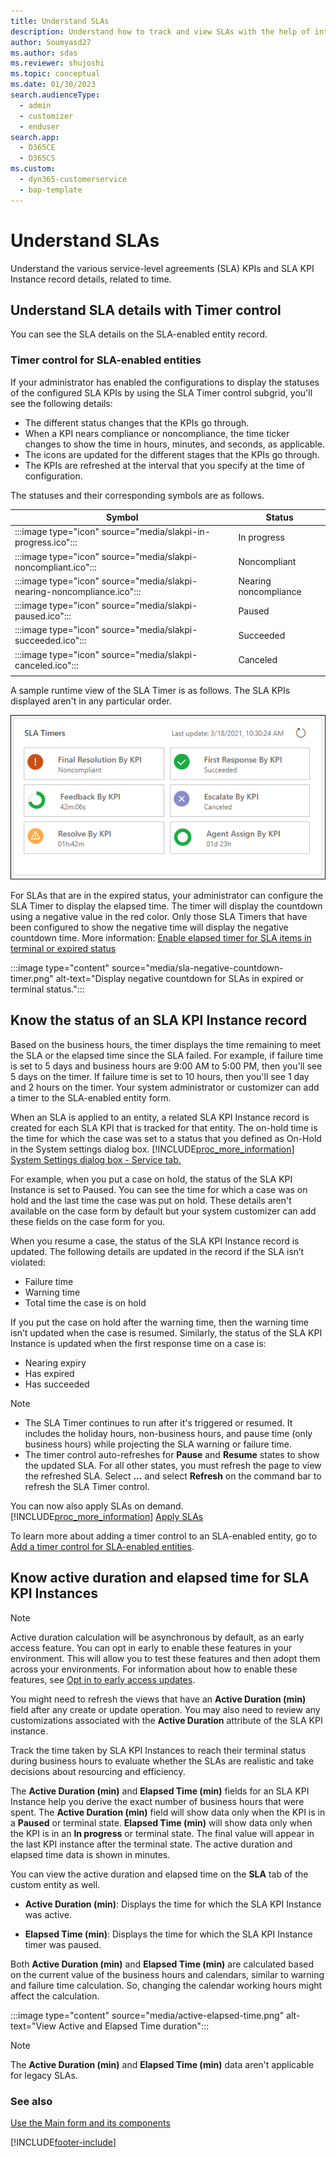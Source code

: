 ```yaml
---
title: Understand SLAs
description: Understand how to track and view SLAs with the help of interactive dashboards in Customer Service workspace for Dynamics 365 Customer Service.
author: Soumyasd27
ms.author: sdas
ms.reviewer: shujoshi
ms.topic: conceptual
ms.date: 01/30/2023
search.audienceType: 
  - admin
  - customizer
  - enduser
search.app: 
  - D365CE
  - D365CS
ms.custom: 
  - dyn365-customerservice
  - bap-template
---
```


# Understand SLAs

Understand the various service-level agreements (SLA) KPIs and SLA KPI Instance record details, related to time.

## Understand SLA details with Timer control

You can see the SLA details on the SLA-enabled entity record.

### Timer control for SLA-enabled entities

If your administrator has enabled the configurations to display the statuses of the configured SLA KPIs by using the SLA Timer control subgrid, you'll see the following details:

- The different status changes that the KPIs go through.
- When a KPI nears compliance or noncompliance, the time ticker changes to show the time in hours, minutes, and seconds, as applicable.
- The icons are updated for the different stages that the KPIs go through.
- The KPIs are refreshed at the interval that you specify at the time of configuration.

The statuses and their corresponding symbols are as follows.

| Symbol | Status |
|------|----------|
| :::image type="icon" source="media/slakpi-in-progress.ico"::: | In progress |
|:::image type="icon" source="media/slakpi-noncompliant.ico":::| Noncompliant |
|:::image type="icon" source="media/slakpi-nearing-noncompliance.ico":::| Nearing noncompliance |
|:::image type="icon" source="media/slakpi-paused.ico":::| Paused |
| :::image type="icon" source="media/slakpi-succeeded.ico":::| Succeeded |
| :::image type="icon" source="media/slakpi-canceled.ico":::| Canceled |
|||

A sample runtime view of the SLA Timer is as follows. The SLA KPIs displayed aren't in any particular order.

![Runtime view of SLA Timers.](media/sla-timer-runtime.png "Runtime view of SLA Timers")

For SLAs that are in the expired status, your administrator can configure the SLA Timer to display the elapsed time. The timer will display the countdown using a negative value in the red color. Only those SLA Timers that have been configured to show the negative time will display the negative countdown time. More information: [Enable elapsed timer for SLA items in terminal or expired status](add-timer-control-case-form-track-time-against-sla.md#enable-elapsed-time-for-sla-timers-in-expired-status)

:::image type="content" source="media/sla-negative-countdown-timer.png" alt-text="Display negative countdown for SLAs in expired or terminal status.":::

## Know the status of an SLA KPI Instance record

Based on the business hours, the timer displays the time remaining to meet the SLA or the elapsed time since the SLA failed. For example, if failure time is set to 5 days and business hours are 9:00 AM to 5:00 PM, then you'll see 5 days on the timer. If failure time is set to 10 hours, then you'll see 1 day and 2 hours on the timer. Your system administrator or customizer can add a timer to the SLA-enabled entity form.

When an SLA is applied to an entity, a related SLA KPI Instance record is created for each SLA KPI that is tracked for that entity. The on-hold time is the time for which the case was set to a status that you defined as On-Hold in the System settings dialog box. [!INCLUDE[proc_more_information](../includes/proc-more-information.md)] [System Settings dialog box - Service tab.](/power-platform/admin/system-settings-dialog-box-service-tab)

For example, when you put a case on hold, the status of the SLA KPI Instance is set to Paused. You can see the time for which a case was on hold and the last time the case was put on hold. These details aren't available on the case form by default but your system customizer can add these fields on the case form for you.

When you resume a case, the status of the SLA KPI Instance record is updated. The following details are updated in the record if the SLA isn’t violated:

- Failure time
- Warning time
- Total time the case is on hold

If you put the case on hold after the warning time, then the warning time isn’t updated when the case is resumed. Similarly, the status of the SLA KPI Instance is updated when the first response time on a case is:

- Nearing expiry
- Has expired
- Has succeeded

> [!NOTE]
> - The SLA Timer continues to run after it's triggered or resumed. It includes the holiday hours, non-business hours, and pause time (only business hours) while projecting the SLA warning or failure time.  
> - The timer control auto-refreshes for **Pause** and **Resume** states to show the updated SLA. For all other states, you must refresh the page to view the refreshed SLA. Select **...** and select **Refresh** on the command bar to refresh the SLA Timer control.

You can now also apply SLAs on demand. [!INCLUDE[proc_more_information](../includes/proc-more-information.md)] [Apply SLAs](apply-slas.md#apply-slas)

To learn more about adding a timer control to an SLA-enabled entity, go to [Add a timer control for SLA-enabled entities](add-timer-control-case-form-track-time-against-sla.md).

## Know active duration and elapsed time for SLA KPI Instances

> [!NOTE]
> Active duration calculation will be asynchronous by default, as an early access feature. You can opt in early to enable these features in your environment. This will allow you to test these features and then adopt them across your environments. For information about how to enable these features, see [Opt in to early access updates](/power-platform/admin/opt-in-early-access-updates).
>
> You might need to refresh the views that have an **Active Duration (min)** field after any create or update operation. You may also need to review any customizations associated with the **Active Duration** attribute of the SLA KPI instance.

Track the time taken by SLA KPI Instances to reach their terminal status during business hours to evaluate whether the SLAs are realistic and take decisions about resourcing and efficiency.

The **Active Duration (min)** and **Elapsed Time (min)** fields for an SLA KPI Instance help you derive the exact number of business hours that were spent. The **Active Duration (min)** field will show data only when the KPI is in a **Paused** or terminal state. **Elapsed Time (min)** will show data only when the KPI is in an **In progress** or terminal state. The final value will appear in the last KPI instance after the terminal state. The active duration and elapsed time data is shown in minutes.

You can view the active duration and elapsed time on the **SLA** tab of the custom entity as well.

- **Active Duration (min)**: Displays the time for which the SLA KPI Instance was active.

- **Elapsed Time (min)**: Displays the time for which the SLA KPI Instance timer was paused.

Both **Active Duration (min)** and **Elapsed Time (min)** are calculated based on the current value of the business hours and calendars, similar to warning and failure time calculation. So, changing the calendar working hours might affect the calculation.

:::image type="content" source="media/active-elapsed-time.png" alt-text="View Active and Elapsed Time duration":::

> [!NOTE]
> The **Active Duration (min)** and **Elapsed Time (min)** data aren't applicable for legacy SLAs.

### See also

[Use the Main form and its components](../customerengagement/on-premises/customize/use-main-form-and-components.md)  


[!INCLUDE[footer-include](../includes/footer-banner.md)]
